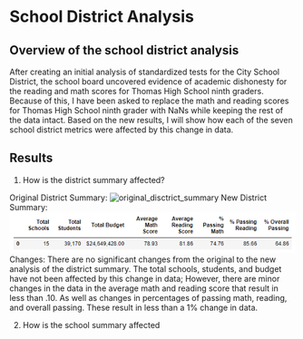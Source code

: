 # School District Analysis

## Overview of the school district analysis

After creating an initial analysis of standardized tests for the City School District, the school board uncovered evidence of academic dishonesty for the reading and math scores for Thomas High School ninth graders. Because of this, I have been asked to replace the math and reading scores for Thomas High School ninth grader with NaNs while keeping the rest of the data intact. Based on the new results, I will show how each of the seven school district metrics were affected by this change in data.

## Results

1. How is the district summary affected?

Original District Summary:
![original_disctrict_summary](Resources/original_disctrict_summary.png)
New District Summary:
![new_district_summary](Resources/new_district_summary.png)\
Changes:
There are no significant changes from the original to the new analysis of the district summary. The total schools, students, and budget have not been affected by this change in data; However, there are minor changes in the data in the average math and reading score that result in less than .10. As well as changes in percentages of passing math, reading, and overall passing. These result in less than a 1% change in data. 

2. How is the school summary affected